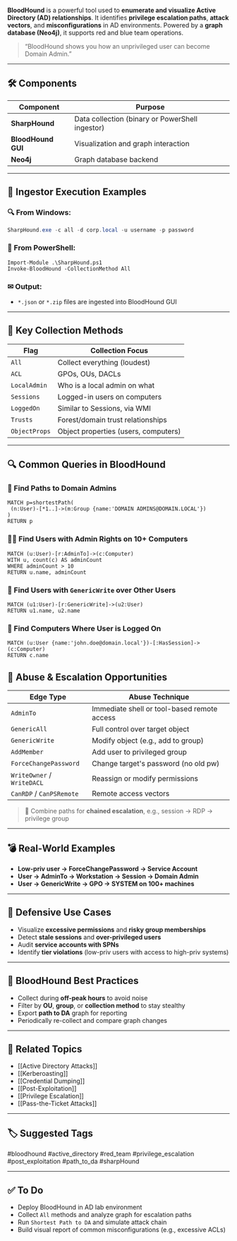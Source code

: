 **BloodHound** is a powerful tool used to **enumerate and visualize Active Directory (AD) relationships**. It identifies **privilege escalation paths**, **attack vectors**, and **misconfigurations** in AD environments. Powered by a **graph database (Neo4j)**, it supports red and blue team operations.

> “BloodHound shows you how an unprivileged user can become Domain Admin.”

---

## 🛠 Components

| Component      | Purpose                                               |
|----------------|--------------------------------------------------------|
| **SharpHound**  | Data collection (binary or PowerShell ingestor)       |
| **BloodHound GUI** | Visualization and graph interaction               |
| **Neo4j**       | Graph database backend                                |

---

## 🧪 Ingestor Execution Examples

### 🔍 From Windows:
```powershell
SharpHound.exe -c all -d corp.local -u username -p password
```

### 🐚 From PowerShell:
```
Import-Module .\SharpHound.ps1
Invoke-BloodHound -CollectionMethod All
```

### ✉ Output:

- `*.json` or `*.zip` files are ingested into BloodHound GUI

---

## 🔎 Key Collection Methods

|Flag|Collection Focus|
|---|---|
|`All`|Collect everything (loudest)|
|`ACL`|GPOs, OUs, DACLs|
|`LocalAdmin`|Who is a local admin on what|
|`Sessions`|Logged-in users on computers|
|`LoggedOn`|Similar to Sessions, via WMI|
|`Trusts`|Forest/domain trust relationships|
|`ObjectProps`|Object properties (users, computers)|

---

## 🔍 Common Queries in BloodHound

### 🔺 Find Paths to Domain Admins
```
MATCH p=shortestPath(
 (n:User)-[*1..]->(m:Group {name:'DOMAIN ADMINS@DOMAIN.LOCAL'})
)
RETURN p
```

### 🧑‍💻 Find Users with Admin Rights on 10+ Computers
```
MATCH (u:User)-[r:AdminTo]->(c:Computer)
WITH u, count(c) AS adminCount
WHERE adminCount > 10
RETURN u.name, adminCount
```

### 🧠 Find Users with `GenericWrite` over Other Users
```
MATCH (u1:User)-[r:GenericWrite]->(u2:User)
RETURN u1.name, u2.name
```

### 🧪 Find Computers Where User is Logged On
```
MATCH (u:User {name:'john.doe@domain.local'})-[:HasSession]->(c:Computer)
RETURN c.name
```

## 🧬 Abuse & Escalation Opportunities

|Edge Type|Abuse Technique|
|---|---|
|`AdminTo`|Immediate shell or tool-based remote access|
|`GenericAll`|Full control over target object|
|`GenericWrite`|Modify object (e.g., add to group)|
|`AddMember`|Add user to privileged group|
|`ForceChangePassword`|Change target's password (no old pw)|
|`WriteOwner` / `WriteDACL`|Reassign or modify permissions|
|`CanRDP` / `CanPSRemote`|Remote access vectors|

> 🧠 Combine paths for **chained escalation**, e.g., session → RDP → privilege group

---

## 💣 Real-World Examples

- **Low-priv user → ForceChangePassword → Service Account**
- **User → AdminTo → Workstation → Session → Domain Admin**
- **User → GenericWrite → GPO → SYSTEM on 100+ machines**

---

## 🔐 Defensive Use Cases

- Visualize **excessive permissions** and **risky group memberships**
- Detect **stale sessions** and **over-privileged users**
- Audit **service accounts with SPNs**
- Identify **tier violations** (low-priv users with access to high-priv systems)

---

## 🧠 BloodHound Best Practices

- Collect during **off-peak hours** to avoid noise
- Filter by **OU**, **group**, or **collection method** to stay stealthy
- Export **path to DA** graph for reporting
- Periodically re-collect and compare graph changes

---

## 🔗 Related Topics

- [[Active Directory Attacks]]
- [[Kerberoasting]]
- [[Credential Dumping]]
- [[Post-Exploitation]]
- [[Privilege Escalation]]
- [[Pass-the-Ticket Attacks]]

---

## 🏷 Suggested Tags

#bloodhound #active_directory #red_team #privilege_escalation #post_exploitation #path_to_da #sharpHound

---

## ✅ To Do

-  Deploy BloodHound in AD lab environment
-  Collect `All` methods and analyze graph for escalation paths
-  Run `Shortest Path to DA` and simulate attack chain
-  Build visual report of common misconfigurations (e.g., excessive ACLs)